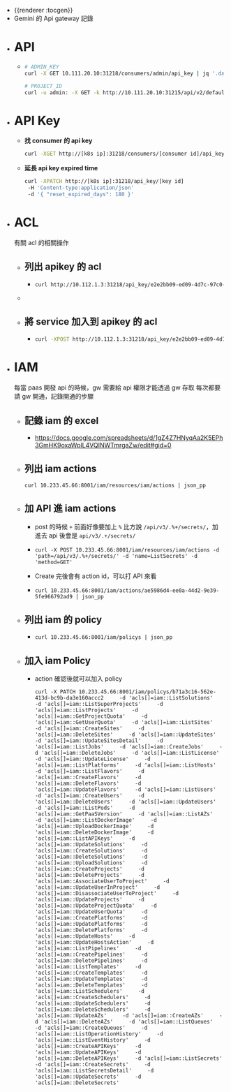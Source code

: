 - {{renderer :tocgen}}
- Gemini 的 Api gateway 記錄
- # API
	- ```bash
	  # ADMIN_KEY
	  curl -X GET 10.111.20.10:31218/consumers/admin/api_key | jq '.data[0].key' | sed -e 's/^"//' -e 's/"$//'
	  
	  # PROJECT_ID
	  curl -u admin: -X GET -k http://10.111.20.10:31215/api/v2/default_k8s/projects/ -H 'x-api-host:goc' -H "x-api-key:$ADMIN_KEY" | jq '.[0].id'
	  ```
- # API Key
	- **找 consumer 的 api key**
	  ```bash
	  curl -XGET http://[k8s ip]:31218/consumers/[consumer id]/api_key
	  ```
	- **延長 api key expired time**
	  ```bash
	  curl -XPATCH http://[k8s ip]:31218/api_key/[key id]
	   -H 'Content-type:application/json'
	   -d '{ "reset_expired_days": 180 }'
	  ```
- # ACL
  有關 acl 的相關操作
	- ## 列出 apikey 的 acl
		- ```bash
		  curl http://10.112.1.3:31218/api_key/e2e2bb09-ed09-4d7c-97c0-8a769bfd6786/acls
		  ```
	-
	- ## 將 service 加入到 apikey 的 acl
		- ```bash
		  curl -XPOST http://10.112.1.3:31218/api_key/e2e2bb09-ed09-4d7c-97c0-8a769bfd6786/acls -d 'group=goc'
		  ```
- # IAM
  每當 paas 開發 api 的時候，gw 需要給 api 權限才能透過 gw 存取
  每次都要請 gw 開通，記錄開通的步驟
	- ## 記錄 iam 的 excel
		- https://docs.google.com/spreadsheets/d/1gZ4Z7HNyqAa2K5EPh3GmHK9oxaWplL4VQINWTmrgaZw/edit#gid=0
	- ## 列出 iam actions
	  ```
	  curl 10.233.45.66:8001/iam/resources/iam/actions | json_pp
	  ```
	- ## 加 API 進 iam actions
		- post 的時候 `+` 前面好像要加上 `%` 
		  比方說 `/api/v3/.%+/secrets/`，加進去 api 後會是 `api/v3/.+/secrets/`
		- ```
		  curl -X POST 10.233.45.66:8001/iam/resources/iam/actions -d 'path=/api/v3/.%+/secrets/' -d 'name=ListSecrets' -d 'method=GET'
		  ```
		- Create 完後會有 action id，可以打 API 來看
		- ```
		  curl 10.233.45.66:8001/iam/actions/ae5986d4-ee0a-44d2-9e39-5fe966792ad9 | json_pp
		  ```
	- ## 列出 iam 的 policy
		- ```
		  curl 10.233.45.66:8001/iam/policys | json_pp
		  ```
	- ## 加入 iam Policy
		- action 確認後就可以加入 policy
		  ```
		  curl -X PATCH 10.233.45.66:8001/iam/policys/b71a3c16-562e-413d-bc9b-da3e160accc2     -d 'acls[]=iam::ListSolutions'     -d 'acls[]=iam::ListSuperProjects'     -d 'acls[]=iam::ListProjects'     -d 'acls[]=iam::GetProjectQuota'     -d 'acls[]=iam::GetUserQuota'     -d 'acls[]=iam::ListSites'     -d 'acls[]=iam::CreateSites'     -d 'acls[]=iam::DeleteSites'     -d 'acls[]=iam::UpdateSites'     -d 'acls[]=iam::UpdateSitesDetail'     -d 'acls[]=iam::ListJobs'     -d 'acls[]=iam::CreateJobs'     -d 'acls[]=iam::DeleteJobs'     -d 'acls[]=iam::ListLicense'     -d 'acls[]=iam::UpdateLicense'     -d 'acls[]=iam::ListPlatforms'     -d 'acls[]=iam::ListHosts'     -d 'acls[]=iam::ListFlavors'     -d 'acls[]=iam::CreateFlavors'     -d 'acls[]=iam::DeleteFlavors'     -d 'acls[]=iam::UpdateFlavors'     -d 'acls[]=iam::ListUsers'     -d 'acls[]=iam::CreateUsers'     -d 'acls[]=iam::DeleteUsers'     -d 'acls[]=iam::UpdateUsers'     -d 'acls[]=iam::ListPods'     -d 'acls[]=iam::GetPaaSVersion'     -d 'acls[]=iam::ListAZs'     -d 'acls[]=iam::ListDockerImage'     -d 'acls[]=iam::UploadDockerImage'     -d 'acls[]=iam::DeleteDockerImage'     -d 'acls[]=iam::ListAPIKeys'     -d 'acls[]=iam::UpdateSolutions'     -d 'acls[]=iam::CreateSolutions'     -d 'acls[]=iam::DeleteSolutions'     -d 'acls[]=iam::UploadSolutions'     -d 'acls[]=iam::CreateProjects'     -d 'acls[]=iam::DeleteProjects'     -d 'acls[]=iam::AssociateUserToProject'     -d 'acls[]=iam::UpdateUserInProject'     -d 'acls[]=iam::DisassociateUserToProject'     -d 'acls[]=iam::UpdateProjects'     -d 'acls[]=iam::UpdateProjectQuota'     -d 'acls[]=iam::UpdateUserQuota'     -d 'acls[]=iam::CreatePlatforms'     -d 'acls[]=iam::UpdatePlatforms'     -d 'acls[]=iam::DeletePlatforms'     -d 'acls[]=iam::UpdateHosts'     -d 'acls[]=iam::UpdateHostsAction'     -d 'acls[]=iam::ListPipelines'     -d 'acls[]=iam::CreatePipelines'     -d 'acls[]=iam::DeletePipelines'     -d 'acls[]=iam::ListTemplates'     -d 'acls[]=iam::CreateTemplates'     -d 'acls[]=iam::UpdateTemplates'     -d 'acls[]=iam::DeleteTemplates'     -d 'acls[]=iam::ListSchedulers'     -d 'acls[]=iam::CreateSchedulers'     -d 'acls[]=iam::UpdateSchedulers'     -d 'acls[]=iam::DeleteSchedulers'     -d 'acls[]=iam::UpdateAZs'     -d 'acls[]=iam::CreateAZs'     -d 'acls[]=iam::DeleteAZs'     -d 'acls[]=iam::ListQueues'     -d 'acls[]=iam::CreateQueues'     -d 'acls[]=iam::ListOperationHistory'     -d 'acls[]=iam::ListEventHistory'     -d 'acls[]=iam::CreateAPIKeys'     -d 'acls[]=iam::UpdateAPIKeys'     -d 'acls[]=iam::DeleteAPIKeys'     -d 'acls[]=iam::ListSecrets'     -d 'acls[]=iam::CreateSecrets'     -d 'acls[]=iam::ListSecretsDetail'     -d 'acls[]=iam::UpdateSecrets'     -d 'acls[]=iam::DeleteSecrets'
		  ```